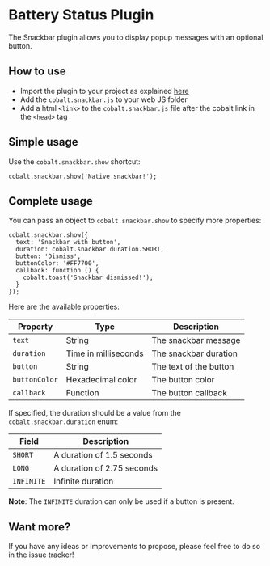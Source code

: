 # Battery Status Plugin

The Snackbar plugin allows you to display popup messages with an optional button.

## How to use

- Import the plugin to your project as explained [here](https://github.com/cobaltians/cobalt/wiki/Plugins-usage)
- Add the `cobalt.snackbar.js` to your web JS folder
- Add a html `<link>` to the `cobalt.snackbar.js` file after the cobalt link in the `<head>` tag

## Simple usage

Use the `cobalt.snackbar.show` shortcut:

    cobalt.snackbar.show('Native snackbar!');

## Complete usage

You can pass an object to `cobalt.snackbar.show` to specify more properties:

    cobalt.snackbar.show({
      text: 'Snackbar with button',
      duration: cobalt.snackbar.duration.SHORT,
      button: 'Dismiss',
      buttonColor: '#FF7700',
      callback: function () {
        cobalt.toast('Snackbar dismissed!');
      }
    });

Here are the available properties:

| Property | Type | Description |
|----------|------|-------------|
| `text` | String | The snackbar message |
| `duration` | Time in milliseconds | The snackbar duration |
| `button` | String | The text of the button |
| `buttonColor` | Hexadecimal color | The button color |
| `callback` | Function | The button callback |

If specified, the duration should be a value from the `cobalt.snackbar.duration` enum:

| Field | Description |
|-------|-------------|
| `SHORT` | A duration of 1.5 seconds |
| `LONG` | A duration of 2.75 seconds |
| `INFINITE` | Infinite duration |

__Note__: The `INFINITE` duration can only be used if a button is present.

## Want more?

If you have any ideas or improvements to propose, please feel free to do so in the issue tracker!

